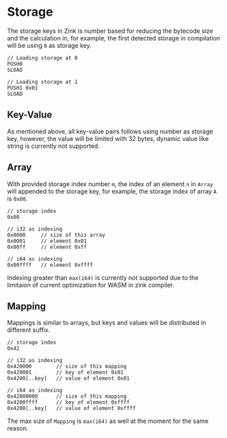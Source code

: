 # Storage

The storage keys in Zink is number based for reducing the bytecode size and the calculation 
in, for example, the first detected storage in compilation will be using `0` as storage key.

```solidity
// Loading storage at 0
PUSH0
SLOAD

// Loading storage at 1
PUSH1 0x01
SLOAD
```

## Key-Value

As mentioned above, all key-value pairs follows using number as storage key, however, the value
will be limited with 32 bytes, dynamic value like string is currently not supported.

## Array

With provided storage index number `m`, the index of an element `n` in `Array` will appended to the 
storage key, for example, the storage index of array `A` is `0x00`. 

```
// storage index
0x00

// i32 as indexing
0x0000     // size of this array
0x0001     // element 0x01
0x00ff     // element 0xff

// i64 as indexing
0x00ffff   // element 0xffff
```

Indexing greater than `max(i64)` is currently not supported due to the limitaion of current 
optimization for WASM in zink compiler.

## Mapping

Mappings is similar to arrays, but keys and values will be distributed in different suffix.

```
// storage index
0x42

// i32 as indexing
0x420000        // size of this mapping
0x420001        // key of element 0x01
0x4200[..key]   // value of element 0x01

// i64 as indexing
0x42000000      // size of this mapping
0x4200ffff      // key of element 0xffff
0x4200[..key]   // value of element 0xffff
```

The max size of `Mapping` is `max(i64)` as well at the moment for the same reason.
